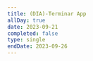 ```yaml
---
title: (DIA)-Terminar App
allDay: true
date: 2023-09-21
completed: false
type: single
endDate: 2023-09-26
---
```

